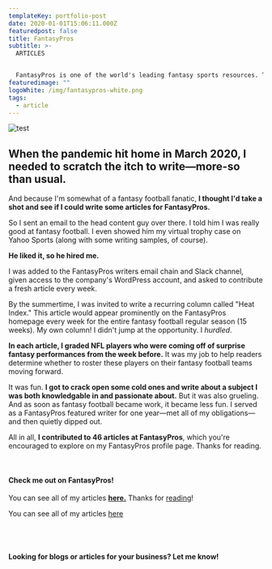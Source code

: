 ```yaml
---
templateKey: portfolio-post
date: 2020-01-01T15:06:11.000Z
featuredpost: false
title: FantasyPros
subtitle: >-
  ARTICLES


  FantasyPros is one of the world's leading fantasy sports resources. The website features an aggregation of expert advice from around the web to help a bunch of nerds manage their fake sports teams.
featuredimage: ""
logoWhite: /img/fantasypros-white.png
tags:
  - article
---
```

![](/img/magic-pie-copy-work-fantasy-pros-feature-image-1.jpg "test")
<br>

## When the pandemic hit home in March 2020, I needed to scratch the itch to write—more-so than usual.

And because I'm somewhat of a fantasy football fanatic, **I thought I'd take a shot and see if I could write some articles for FantasyPros.** 

So I sent an email to the head content guy over there. I told him I was really good at fantasy football. I even showed him my virtual trophy case on Yahoo Sports (along with some writing samples, of course). 

**He liked it, so he hired me.**

I was added to the FantasyPros writers email chain and Slack channel, given access to the company's WordPress account, and asked to contribute a fresh article every week.

By the summertime, I was invited to write a recurring column called "Heat Index." This article would appear prominently on the FantasyPros homepage every week for the entire fantasy football regular season (15 weeks). My own column! I didn't jump at the opportunity. I *hurdled*. 

**In each article, I graded NFL players who were coming off of surprise fantasy performances from the week before.** It was my job to help readers determine whether to roster these players on their fantasy football teams moving forward. 

It was fun. **I got to crack open some cold ones and write about a subject I was both knowledgable in and passionate about.** But it was also grueling. And as soon as fantasy football became work, it became less fun. I served as a FantasyPros featured writer for one year—met all of my obligations—and then quietly dipped out. 

All in all, **I contributed to 46 articles at FantasyPros**, which you're encouraged to explore on my FantasyPros profile page. Thanks for reading. 

<br>

#### Check me out on FantasyPros!

You can see all of my articles **[here.](https://www.fantasypros.com/news/correspondents/jim-colombo.php)** Thanks for <a href="#">reading<a/>!

You can see all of my articles <a target="_blank" href="https://www.fantasypros.com/news/correspondents/jim-colombo.php">here<a/>

<br>
<br>

#### Looking for blogs or articles for your business? Let me know!